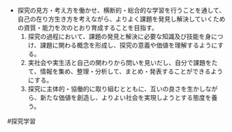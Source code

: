 -   探究の見方・考え方を働かせ、横断的・総合的な学習を行うことを通して、自己の在り方生き方を考えながら、よりよく課題を発見し解決していくための資質・能力を次のとおり育成することを目指す。
	1.  探究の過程において、課題の発見と解決に必要な知識及び技能を身につけ、課題に関わる概念を形成し、探究の意義や価値を理解するようにする。
	2.  実社会や実生活と自己の関わりから問いを見いだし、自分で課題をたて、情報を集め、整理・分析して、まとめ・発表することができるようにする。
	3.  探究に主体的・協働的に取り組むとともに、互いの良さを生かしながら、新たな価値を創造し、よりよい社会を実現しようとする態度を養う。

#探究学習